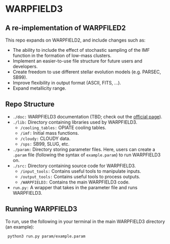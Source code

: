 # WARPFIELD3

<p><h2>A re-implementation of WARPFILED2</h2></p>

<p>This repo expands on WARPFIELD2, and include changes such as:</p>
<ul>
    <li>The ability to include the effect of stochastic sampling of the IMF function in the formation of low-mass clusters.</li>
    <li>Implement an easier-to-use file structure for future users and developers.</li>
	<li>Create freedom to use different stellar evolution models (e.g. PARSEC, SB99).</li>
	<li>Improve flexibility in output format (ASCII, FITS, ...).</li>
	<li>Expand metallicity range.</li>
</ul>
    
<p><h2>Repo Structure</h2></p>
<ul>
    <li><code>./doc:</code> WARPFIELD3 documentation (TBD; check out the <a href="https://WARPFIELD33.readthedocs.io/en/latest/" target="_blank" rel="noopener noreferrer">official page</a>).
    <li><code>./lib:</code> Directory containing libraries used by WARPFIELD3.
    <ul class="square">
          <li><code>/cooling_tables:</code> OPIATE cooling tables. </li>
          <li><code>/imf:</code> Initial mass functions. </li>
          <li><code>/cloudy:</code> CLOUDY data. </li>
          <li><code>/sps:</code> SB99, SLUG, etc. </li>
        </ul></li>
    <li><code>./param:</code> Directory storing parameter files. Here, users can create a 
        <code>.param</code> file (following the syntax of <code>example.param</code>) to
        run WARPFIELD3 on.</li>
    <li><code>./src:</code> Directory containing source code for WARPFIELD3.
        <ul class="square">
          <li><code>/input_tools:</code> Contains useful tools to manipulate inputs.</li>
          <li><code>/output_tools:</code> Contains useful tools to process outputs.</li>
          <li><code>/WARPFIELD3:</code> Contains the main WARPFIELD3 code.</li>
        </ul></li>
    <li><code>run.py:</code> A wrapper that takes in the parameter file and runs WARPFIELD3.</li>
</ul> 
<p><h2>Running WARPFIELD3</h2></p>
<p>To run, use the following in your terminal in the main WARPFIELD3 directory (an example):</p>
<code> python3 run.py param/example.param </code>